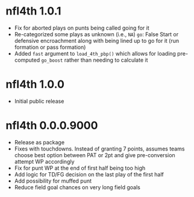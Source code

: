 # nfl4th 1.0.1

* Fix for aborted plays on punts being called going for it
* Re-categorized some plays as unknown (i.e., `NA`) `go`: False Start or defensive encroachment along with being lined up to go for it (run formation or pass formation)
* Added `fast` argument to `load_4th_pbp()` which allows for loading pre-computed `go_boost` rather than needing to calculate it

# nfl4th 1.0.0

* Initial public release

# nfl4th 0.0.0.9000

* Release as package
* Fixes with touchdowns. Instead of granting 7 points, assumes teams choose best option
between PAT or 2pt and give pre-conversion attempt WP accordingly
* Fix for punt WP at the end of first half being too high
* Add logic for TD/FG decision on the last play of the first half
* Add possibility for muffed punt
* Reduce field goal chances on very long field goals
